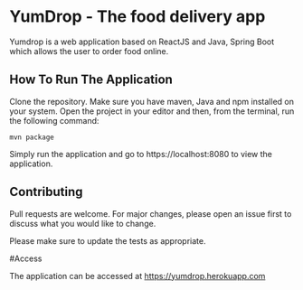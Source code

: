 # YumDrop - The food delivery app

Yumdrop is a web application based on ReactJS and Java, Spring Boot which allows the user to order food online.

## How To Run The Application

Clone the repository. Make sure you have maven, Java and npm installed on your system. Open the project in your editor and then, from the terminal, run the following command:

```terminal
mvn package
```

Simply run the application and go to https://localhost:8080 to view the application.

## Contributing
Pull requests are welcome. For major changes, please open an issue first to discuss what you would like to change.

Please make sure to update the tests as appropriate.

#Access

The application can be accessed at https://yumdrop.herokuapp.com